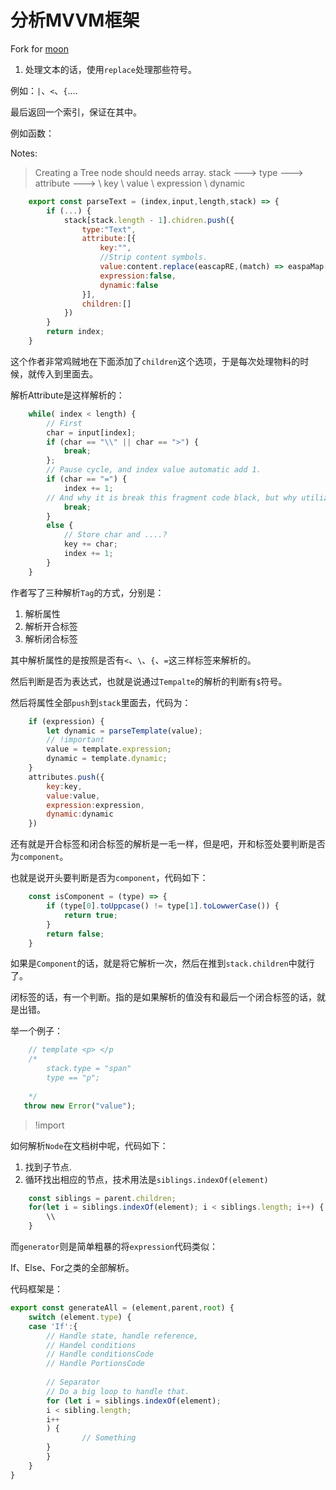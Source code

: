 # 分析MVVM框架

Fork for [moon](https://github.com/kbrsh/moon)


1. 处理文本的话，使用`replace`处理那些符号。

例如：`|`、`<`、`{`....

最后返回一个索引，保证在其中。

例如函数：

Notes:

> Creating a Tree node should needs array.
> stack ---> 
>       type ---> 
>              attribute --->
>              \ key
>              \ value
>              \ expression
>              \ dynamic


```js
    export const parseText = (index,input,length,stack) => {
        if (...) {
            stack[stack.length - 1].chidren.push({
                type:"Text",
                attribute:[{
                    key:"",
                    //Strip content symbols.
                    value:content.replace(eascapRE,(match) => easpaMap[math]),
                    expression:false,
                    dynamic:false
                }],
                children:[]
            })
        }
        return index;
    }
```

这个作者非常鸡贼地在下面添加了`children`这个选项，于是每次处理物料的时候，就传入到里面去。

解析Attribute是这样解析的：

```js
    while( index < length) {
        // First 
        char = input[index];
        if (char == "\\" || char == ">") {
            break;
        };
        // Pause cycle, and index value automatic add 1. 
        if (char == "=") {
            index += 1;
        // And why it is break this fragment code black, but why utilize continue keyword to skip   tokens?
            break;
        }
        else {
            // Store char and ....?
            key += char;
            index += 1;
        }
    }
```

<!-- Let us reproduce it again -->

作者写了三种解析`Tag`的方式，分别是：

1. 解析属性
2. 解析开合标签
3. 解析闭合标签

其中解析属性的是按照是否有`<`、`\`、`{`、`=`这三样标签来解析的。

然后判断是否为表达式，也就是说通过`Tempalte`的解析的判断有`$`符号。

然后将属性全部`push`到`stack`里面去，代码为：

```js
    if (expression) {
        let dynamic = parseTemplate(value);
        // !important
        value = template.expression;
        dynamic = template.dynamic;
    }
    attributes.push({
        key:key,
        value:value,
        expression:expression,
        dynamic:dynamic
    })
```

还有就是开合标签和闭合标签的解析是一毛一样，但是吧，开和标签处要判断是否为`component`。

也就是说开头要判断是否为`component`，代码如下：

```js
    const isComponent = (type) => {
        if (type[0].toUppcase() != type[1].toLowwerCase()) {
            return true;
        }
        return false;
    }
```

如果是`Component`的话，就是将它解析一次，然后在推到`stack.children`中就行了。


闭标签的话，有一个判断。指的是如果解析的值没有和最后一个闭合标签的话，就是出错。

举一个例子：

```js
    // template <p> </p
    /* 
        stack.type = "span"
        type == "p";
        
    */
   throw new Error("value");
```
 

> !import

如何解析`Node`在文档树中呢，代码如下：

1. 找到子节点.
2. 循环找出相应的节点，技术用法是`siblings.indexOf(element)`

```js
    const siblings = parent.children;
    for(let i = siblings.indexOf(element); i < siblings.length; i++) {
        \\
    }
 ```

而`generator`则是简单粗暴的将`expression`代码类似：

If、Else、For之类的全部解析。

代码框架是：

```js
export const generateAll = (element,parent,root) {
    switch (element.type) {
    case 'If':{
        // Handle state, handle reference,
        // Handel conditions
        // Handle conditionsCode
        // Handle PortionsCode 
        
        // Separator
        // Do a big loop to handle that.
        for (let i = siblings.indexOf(element);
        i < sibling.length;
        i++
        ) {
                // Something
        }
        }
    }
}
```